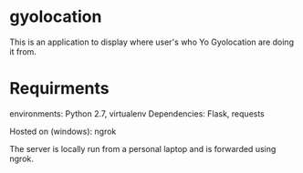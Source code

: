 gyolocation
===========
This is an application to display where user's who Yo Gyolocation are doing it from.

Requirments
======
environments: Python 2.7, virtualenv
Dependencies: Flask, requests

Hosted on (windows): ngrok

The server is locally run from a personal laptop and is forwarded using ngrok.
